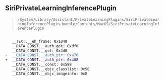 ## SiriPrivateLearningInferencePlugin

> `/System/Library/Assistant/PrivateLearningPlugins/SiriPrivateLearningInferencePlugin.bundle/Contents/MacOS/SiriPrivateLearningInferencePlugin`

```diff

   __TEXT.__eh_frame: 0x1048
   __DATA_CONST.__auth_got: 0xdf8
   __DATA_CONST.__got: 0x4d0
-  __DATA_CONST.__auth_ptr: 0x470
+  __DATA_CONST.__auth_ptr: 0x408
   __DATA_CONST.__const: 0x588
   __DATA_CONST.__objc_classlist: 0x58
   __DATA_CONST.__objc_imageinfo: 0x8

```
